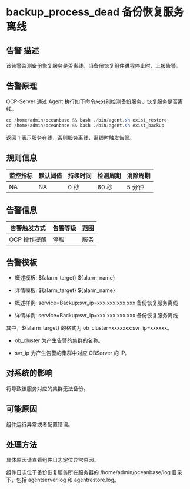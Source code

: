 backup_process_dead 备份恢复服务离线 
=================================================



**告警** **描述** 
----------------------------------

该告警监测备份恢复服务是否离线，当备份恢复组件进程停止时，上报告警。

告警原理 
-------------------------

OCP-Server 通过 Agent 执行如下命令来分别检测备份服务、恢复服务是否离线。

```java
cd /home/admin/oceanbase && bash ./bin/agent.sh exist_restore
cd /home/admin/oceanbase && bash ./bin/agent.sh exist_backup
```


返回 1 表示服务在线，否则服务离线，离线时触发告警。

**规则信息** 
-----------------------------



| 监控指标 | 默认阈值 | 持续时间 | 检测周期 | 消除周期 |
|------|------|------|------|------|
| NA   | NA   | 0 秒  | 60 秒 | 5 分钟 |



**告警信息** 
-----------------------------



|  告警触发方式  | 告警等级 | 范围 |
|----------|------|----|
| OCP 操作提醒 | 停服   | 服务 |



**告警模板** 
-----------------------------

* 概述模板: ${alarm_target} ${alarm_name}

  

* 详情模板: ${alarm_target} ${alarm_name}

  

* 概述样例: service=Backup:svr_ip=xxx.xxx.xxx.xxx 备份恢复服务离线

  

* 详情样例: service=Backup:svr_ip=xxx.xxx.xxx.xxx 备份恢复服务离线

  




其中，${alarm_target} 的格式为 ob_cluster=xxxxxxx:svr_ip=xxxxxx。

* ob_cluster 为产生告警的集群的名称。

  

* svr_ip 为产生告警的集群中对应 OBServer 的 IP。

  




**对系统的影响** 
-------------------------------

将导致该服务对应的集群无法备份。

**可能原因** 
-----------------------------

组件运行异常或者配置错误。

处理方法 
-------------------------

具体原因请查看组件日志定位异常原因。

组件日志位于备份恢复服务所在服务器的 /home/admin/oceanbase/log 目录下，包括 agentserver.log 和 agentrestore.log。

